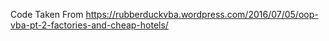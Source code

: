 Code Taken From 
https://rubberduckvba.wordpress.com/2016/07/05/oop-vba-pt-2-factories-and-cheap-hotels/

